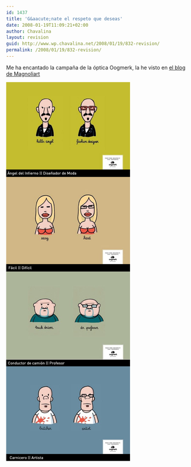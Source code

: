 ```yaml
---
id: 1437
title: 'G&aacute;nate el respeto que deseas'
date: 2008-01-19T11:09:21+02:00
author: Chavalina
layout: revision
guid: http://www.wp.chavalina.net/2008/01/19/832-revision/
permalink: /2008/01/19/832-revision/
---
```

Me ha encantado la campa&ntilde;a de la &oacute;ptica Oogmerk, la he visto en <a href="http://blog.magnoliart.com/2008/01/17/oogmerk-ganate-el-respeto-que-deseas/" target="_blank">el blog de Magnoliart</a> 

<p class="imgcentro">
  <img src="/imagenes/fotos/oogmerk.jpg" alt="Campa&ntilde;a gr&aacute;fica de la &oacute;ptica Oogmerk" />
</p>